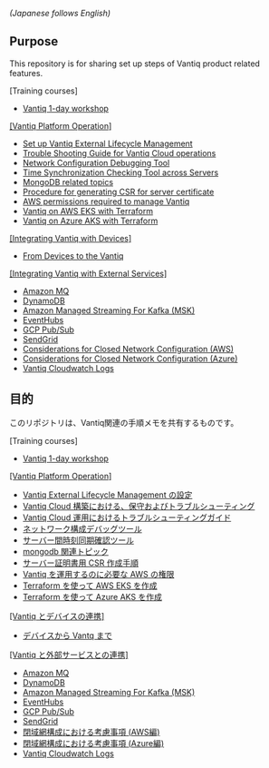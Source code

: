 _(Japanese follows English)_

## Purpose
This repository is for sharing set up steps of Vantiq product related features.

[Training courses]   
- [Vantiq 1-day workshop](1-day-workshop/docs/eng/readme.md)  

[[Vantiq Platform Operation]](vantiq-operations)
- [Set up Vantiq External Lifecycle Management](vantiq-operations/docs/eng/Vantiq_ExtLifecycleManagement_SetupProcedure.md)
- [Trouble Shooting Guide for Vantiq Cloud operations](vantiq-operations/docs/eng/vantiq_k8s_troubleshooting.md)
- [Network Configuration Debugging Tool](vantiq-operations/docs/eng/alpine-f.md)
- [Time Synchronization Checking Tool across Servers](vantiq-operations/docs/eng/timestamp_ds.md)
- [MongoDB related topics](vantiq-operations/docs/eng/mongodb.md)
- [Procedure for generating CSR for server certificate](vantiq-operations/docs/eng/prepare_csr4rsasslcert.md)
- [AWS permissions required to manage Vantiq](vantiq-operations/docs/eng/aws_op_priviliges.md)
- [Vantiq on AWS EKS with Terraform](vantiq-operations/terraform_aws/readme_en.md)
- [Vantiq on Azure AKS with Terraform](vantiq-operations/terraform_azure/readme_en.md)

[[Integrating Vantiq with Devices]](vantiq-device-integration)
- [From Devices to the Vantiq](vantiq-device-integration/docs/en/readme.md)

[[Integrating Vantiq with External Services]](vantiq-external-services-integration)
- [Amazon MQ](vantiq-external-services-integration/docs/en/vantiq-aws-AmazonMQ.md)
- [DynamoDB](vantiq-external-services-integration/docs/en/vantiq-aws-dynamodb.md)
- [Amazon Managed Streaming For Kafka (MSK)](vantiq-external-services-integration/docs/en/vantiq-aws-msk.md)
- [EventHubs](vantiq-external-services-integration/docs/en/vantiq-azure-EventHubs.md)
- [GCP Pub/Sub](vantiq-external-services-integration/docs/en/vantiq-gcp-PubSub.md)
- [SendGrid](vantiq-external-services-integration/docs/en/vantiq-sendgrid.md)
- [Considerations for Closed Network Configuration (AWS)](vantiq-operations/docs/eng/vantiq-install-closed-network-aws.md)
- [Considerations for Closed Network Configuration (Azure)](vantiq-operations/docs/eng/vantiq-install-closed-network-azure.md)
- [Vantiq Cloudwatch Logs](vantiq-operations/docs/eng/vantiq-cloudwatch.md)


## 目的

このリポジトリは、Vantiq関連の手順メモを共有するものです。

[Training courses]  
- [Vantiq 1-day workshop](1-day-workshop/docs/jp/readme.md)  

[[Vantiq Platform Operation]](vantiq-operations)
- [Vantiq External Lifecycle Management の設定](vantiq-operations/docs/jp/Vantiq_ExtLifecycleManagement_SetupProcedure.md)
- [Vantiq Cloud 構築における、保守およびトラブルシューティング](vantiq-operations/docs/jp/vantiq-install-maintenance.md)
- [Vantiq Cloud 運用におけるトラブルシューティングガイド](vantiq-operations/docs/jp/vantiq_k8s_troubleshooting.md)
- [ネットワーク構成デバッグツール](vantiq-operations/docs/jp/alpine-f.md)
- [サーバー間時刻同期確認ツール](vantiq-operations/docs/jp/timestamp_ds.md)
- [mongodb 関連トピック](vantiq-operations/docs/jp/mongodb.md)
- [サーバー証明書用 CSR 作成手順](vantiq-operations/docs/jp/prepare_csr4rsasslcert.md)
- [Vantiq を運用するのに必要な AWS の権限](vantiq-operations/docs/jp/aws_op_priviliges.md)
- [Terraform を使って AWS EKS を作成](vantiq-operations/terraform_aws/readme.md)  
- [Terraform を使って Azure AKS を作成](vantiq-operations/terraform_azure/readme.md)  

[[Vantiq とデバイスの連携]](vantiq-device-integration)
- [デバイスから Vantq まで](vantiq-device-integration/docs/jp/readme.md)

[[Vantiq と外部サービスとの連携]](vantiq-external-services-integration)
- [Amazon MQ](vantiq-external-services-integration/docs/jp/vantiq-aws-AmazonMQ.md)
- [DynamoDB](vantiq-external-services-integration/docs/jp/vantiq-aws-dynamodb.md)
- [Amazon Managed Streaming For Kafka (MSK)](vantiq-external-services-integration/docs/jp/vantiq-aws-msk.md)
- [EventHubs](vantiq-external-services-integration/docs/jp/vantiq-azure-EventHubs.md)
- [GCP Pub/Sub](vantiq-external-services-integration/docs/jp/vantiq-gcp-PubSub.md)
- [SendGrid](vantiq-external-services-integration/docs/jp/vantiq-sendgrid.md)
- [閉域網構成における考慮事項 (AWS編)](vantiq-operations/docs/jp/vantiq-install-closed-network-aws.md)
- [閉域網構成における考慮事項 (Azure編)](vantiq-operations/docs/jp/vantiq-install-closed-network-azure.md)
- [Vantiq Cloudwatch Logs](vantiq-operations/docs/jp/vantiq-cloudwatch.md)  
